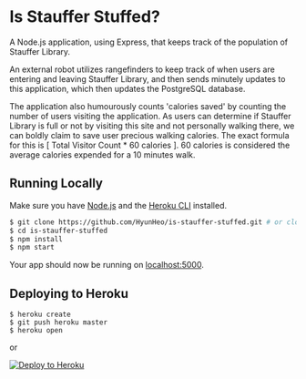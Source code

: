 # Is Stauffer Stuffed?

A Node.js application, using Express, that keeps track of the population of Stauffer Library.

An external robot utilizes rangefinders to keep track of when users are entering and leaving Stauffer Library, and then sends minutely updates to this application, which then updates the PostgreSQL database.

The application also humourously counts 'calories saved' by counting the number of users visiting the application. As users can determine if Stauffer Library is full or not by visiting this site and not personally walking there, we can boldly claim to save user precious walking calories. The exact formula for this is [ Total Visitor Count * 60 calories ]. 60 calories is considered the average calories expended for a 10 minutes walk. 

## Running Locally

Make sure you have [Node.js](http://nodejs.org/) and the [Heroku CLI](https://cli.heroku.com/) installed.

```sh
$ git clone https://github.com/HyunHeo/is-stauffer-stuffed.git # or clone your own fork
$ cd is-stauffer-stuffed
$ npm install
$ npm start
```

Your app should now be running on [localhost:5000](http://localhost:5000/).

## Deploying to Heroku

```
$ heroku create
$ git push heroku master
$ heroku open
```
or

[![Deploy to Heroku](https://www.herokucdn.com/deploy/button.png)](https://heroku.com/deploy)
